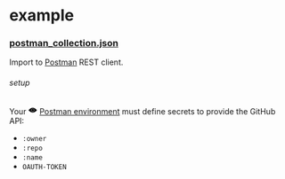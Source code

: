 example
=======

### [postman_collection.json][]

Import to [Postman][] REST client.

###### setup

Your <img src="assets/eye.png" alt="eye" title="Postman environment" width="16px"/> [Postman environment][] must define secrets to provide the GitHub API:

- `:owner`
- `:repo`
- `:name`
- `OAUTH-TOKEN`

[postman environment]: https://www.getpostman.com/docs/environments
[postman]: http://www.getpostman.com/
[postman_collection.json]: postman_collection.json
